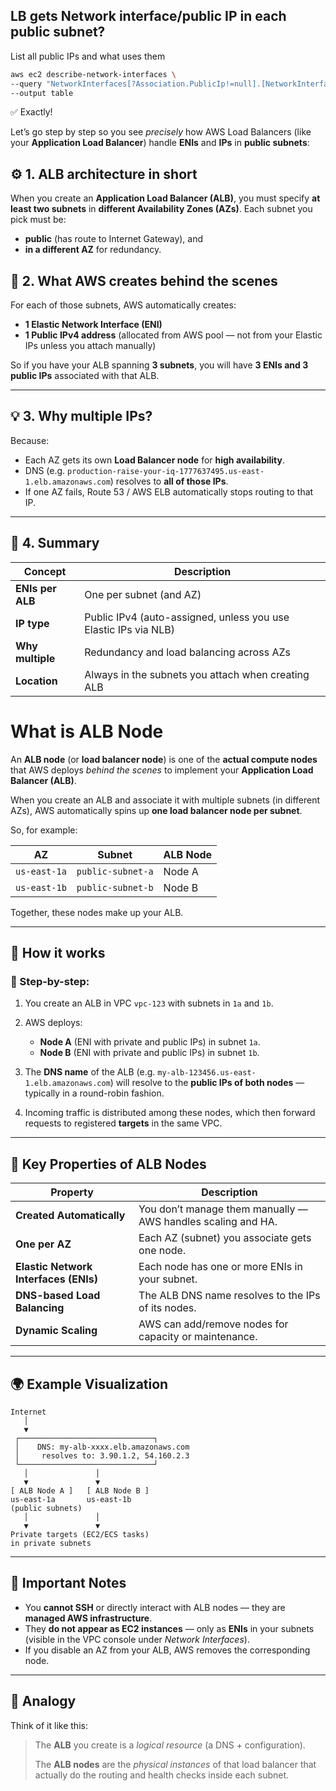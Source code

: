 ## LB gets Network interface/public IP in each public subnet?

List all public IPs and what uses them
```bash
aws ec2 describe-network-interfaces \
--query "NetworkInterfaces[?Association.PublicIp!=null].[NetworkInterfaceId,Association.PublicIp,Attachment.InstanceId,SubnetId,Description]" \
--output table
```

✅ Exactly!

Let’s go step by step so you see *precisely* how AWS Load Balancers (like your **Application Load Balancer**) handle **ENIs** and **IPs** in **public subnets**:

## ⚙️ 1. ALB architecture in short

When you create an **Application Load Balancer (ALB)**, you must specify **at least two subnets** in **different Availability Zones (AZs)**.
Each subnet you pick must be:

* **public** (has route to Internet Gateway), and
* **in a different AZ** for redundancy.

## 🧩 2. What AWS creates behind the scenes

For each of those subnets, AWS automatically creates:

* **1 Elastic Network Interface (ENI)**
* **1 Public IPv4 address** (allocated from AWS pool — not from your Elastic IPs unless you attach manually)

So if you have your ALB spanning **3 subnets**, you will have **3 ENIs and 3 public IPs** associated with that ALB.

---

## 💡 3. Why multiple IPs?

Because:

* Each AZ gets its own **Load Balancer node** for **high availability**.
* DNS (e.g. `production-raise-your-iq-1777637495.us-east-1.elb.amazonaws.com`) resolves to **all of those IPs**.
* If one AZ fails, Route 53 / AWS ELB automatically stops routing to that IP.

---

## 🧭 4. Summary

| Concept          | Description                                                     |
| ---------------- | --------------------------------------------------------------- |
| **ENIs per ALB** | One per subnet (and AZ)                                         |
| **IP type**      | Public IPv4 (auto-assigned, unless you use Elastic IPs via NLB) |
| **Why multiple** | Redundancy and load balancing across AZs                        |
| **Location**     | Always in the subnets you attach when creating ALB              |

# What is ALB Node

An **ALB node** (or **load balancer node**) is one of the **actual compute nodes** that AWS deploys *behind the scenes* to implement your **Application Load Balancer (ALB)**.

When you create an ALB and associate it with multiple subnets (in different AZs), AWS automatically spins up **one load balancer node per subnet**.

So, for example:

| AZ           | Subnet            | ALB Node |
| ------------ | ----------------- | -------- |
| `us-east-1a` | `public-subnet-a` | Node A   |
| `us-east-1b` | `public-subnet-b` | Node B   |

Together, these nodes make up your ALB.

---

## 🧠 **How it works**

### 🔹 Step-by-step:

1. You create an ALB in VPC `vpc-123` with subnets in `1a` and `1b`.
2. AWS deploys:

   * **Node A** (ENI with private and public IPs) in subnet `1a`.
   * **Node B** (ENI with private and public IPs) in subnet `1b`.
3. The **DNS name** of the ALB (e.g. `my-alb-123456.us-east-1.elb.amazonaws.com`) will resolve to the **public IPs of both nodes** — typically in a round-robin fashion.
4. Incoming traffic is distributed among these nodes, which then forward requests to registered **targets** in the same VPC.

---

## 🧩 **Key Properties of ALB Nodes**

| Property                              | Description                                                  |
| ------------------------------------- | ------------------------------------------------------------ |
| **Created Automatically**             | You don’t manage them manually — AWS handles scaling and HA. |
| **One per AZ**                        | Each AZ (subnet) you associate gets one node.                |
| **Elastic Network Interfaces (ENIs)** | Each node has one or more ENIs in your subnet.               |
| **DNS-based Load Balancing**          | The ALB DNS name resolves to the IPs of its nodes.           |
| **Dynamic Scaling**                   | AWS can add/remove nodes for capacity or maintenance.        |

---

## 🌍 **Example Visualization**

```
Internet
   │
   ▼
 ┌──────────────────────────────┐
 │    DNS: my-alb-xxxx.elb.amazonaws.com
 │     resolves to: 3.90.1.2, 54.160.2.3
 └──────────────────────────────┘
   │               │
   ▼               ▼
[ ALB Node A ]   [ ALB Node B ]
us-east-1a       us-east-1b
(public subnets)
   │               │
   ▼               ▼
Private targets (EC2/ECS tasks)
in private subnets
```

---

## 🔐 **Important Notes**

* You **cannot SSH** or directly interact with ALB nodes — they are **managed AWS infrastructure**.
* They **do not appear as EC2 instances** — only as **ENIs** in your subnets (visible in the VPC console under *Network Interfaces*).
* If you disable an AZ from your ALB, AWS removes the corresponding node.

---

## 🧱 **Analogy**

Think of it like this:

> The **ALB** you create is a *logical resource* (a DNS + configuration).
>
> The **ALB nodes** are the *physical instances* of that load balancer that actually do the routing and health checks inside each subnet.
